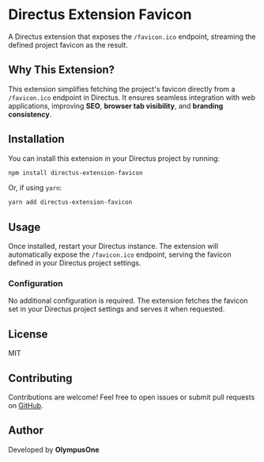 # Directus Extension Favicon

A Directus extension that exposes the `/favicon.ico` endpoint, streaming the defined project favicon as the result.

## Why This Extension?

This extension simplifies fetching the project's favicon directly from a `/favicon.ico` endpoint in Directus. It ensures seamless integration with web applications, improving **SEO**, **browser tab visibility**, and **branding consistency**.

## Installation

You can install this extension in your Directus project by running:

```sh
npm install directus-extension-favicon
```

Or, if using `yarn`:

```sh
yarn add directus-extension-favicon
```

## Usage

Once installed, restart your Directus instance. The extension will automatically expose the `/favicon.ico` endpoint, serving the favicon defined in your Directus project settings.

### Configuration

No additional configuration is required. The extension fetches the favicon set in your Directus project settings and serves it when requested.

## License

MIT

## Contributing

Contributions are welcome! Feel free to open issues or submit pull requests on [GitHub](https://github.com/your-repo-url).

## Author

Developed by **OlympusOne**

